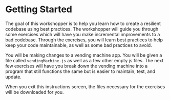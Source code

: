 # Getting Started

The goal of this workshopper is to help you learn how to create a resilient codebase using best practices. 
The workshopper will guide you through some exercises which will have you make incremental improvements to 
a bad codebase. Through the exercises, you will learn best practices to help keep your code maintainable, as well 
as some bad practices to avoid.

You will be making changes to a vending machine app. You will be given a file called `vendingMachine.js` as well as a few
other empty js files. The next few exercises will have you break down the vending machine into a program that still functions
the same but is easier to maintain, test, and update. 

When you exit this instructions screen, the files necessary for the exercises will be downloaded for you.
